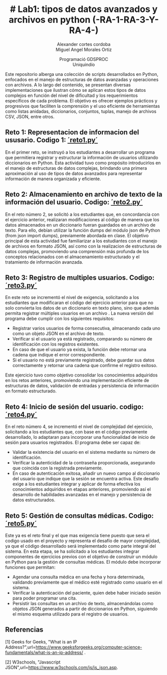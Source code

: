 <h1 align="center">
 # Lab1: tipos de datos avanzados y archivos en python (-RA-1-RA-3-Y-RA-4-)
 </h1>
 <p align="center">
Alexander cortes cordoba <br />
Miguel Angel Morales Ortiz <br />
  <p align="center">
Programació<pn, II-2025 <br />
GDSPROC <br />
Uniquindío <br />
</p>
 
Este repositorio alberga una colección de scripts desarrollados en Python, enfocados en el manejo de estructuras de datos avanzadas y operaciones con archivos. A lo largo del contenido, se presentan diversas implementaciones que ilustran cómo se aplican estos tipos de datos complejos en función del nivel de dificultad y los requerimientos específicos de cada problema. El objetivo es ofrecer ejemplos prácticos y progresivos que faciliten la comprensión y el uso eficiente de herramientas como listas anidadas, diccionarios, conjuntos, tuplas, manejo de archivos CSV, JSON, entre otros.

## Reto 1: Representacion de informacion del ususario. Codigo 1: [´reto1.py´](reto1.py)
En el primer reto, se instruyó a los estudiantes a desarrollar un programa que permitiera registrar y estructurar la información de usuarios utilizando diccionarios en Python. Esta actividad tuvo como propósito introducirlos en el manejo de estructuras de datos complejas, brindando una primera aproximación al uso de tipos de datos avanzados para representar información de manera organizada y eficiente.

## Reto 2: Almacenamiento en archivo de texto de la información del usuario. Codigo: [´reto2.py´](reto2.py)
En el reto número 2, se solicitó a los estudiantes que, en concordancia con el ejercicio anterior, realizaran modificaciones al código de manera que los datos almacenados en un diccionario fueran guardados en un archivo de texto. Para ello, debían utilizar la función dumps del módulo json de Python (from json import dumps), previamente abordada en clase.
El objetivo principal de esta actividad fue familiarizar a los estudiantes con el manejo de archivos en formato JSON, así como con la realizacion de estructuras de datos complejas, promoviendo una comprensión más profunda de los conceptos relacionados con el almacenamiento estructurado y el tratamiento de información avanzada.

## Reto 3: Registro de multiples usuarios. Codigo: [´reto3.py´](reto3.py)
En este reto se incrementó el nivel de exigencia, solicitando a los estudiantes que modificaran el código del ejercicio anterior para que no solo convierta los datos de un diccionario en texto plano, sino que además permita registrar múltiples usuarios en un archivo .
La nueva versión del programa debe cumplir con los siguientes requisitos:
- 	Registrar varios usuarios de forma consecutiva, almacenando cada uno como un objeto JSON en el archivo de texto.
- 	Verificar si el usuario ya está registrado, comparando su número de identificación con los registros existentes.
- 	En caso de que el usuario ya exista, la función debe retornar una cadena que indique el error correspondiente.
-	Si el usuario no está previamente registrado, debe guardar sus datos correctamente y retornar una cadena que confirme el registro exitoso.

Este ejercicio tuvo como objetivo consolidar los conocimientos adquiridos en los retos anteriores, promoviendo una implementación eficiente de estructuras de datos, validación de entradas y persistencia de información en formato estructurado.
## Reto 4: Inicio de sesión del usuario. codigo: [´reto4.py´](reto4.py)
En el reto número 4, se incrementó el nivel de complejidad del ejercicio, solicitando a los estudiantes que, con base en el código previamente desarrollado, lo adaptaran para incorporar una funcionalidad de inicio de sesión para usuarios registrados.
El programa debe ser capaz de:
- Validar la existencia del usuario en el sistema mediante su número de identificación.
- Verificar la autenticidad de la contraseña proporcionada, asegurando que coincida con la registrada previamente.
- En caso de autenticación exitosa, añadir un nuevo campo al diccionario del usuario que indique que la sesión se encuentra activa.
Este desafío exige a los estudiantes integrar y aplicar de forma efectiva los conocimientos adquiridos en etapas anteriores, promoviendo así el desarrollo de habilidades avanzadas en el manejo y persistencia de datos estructurados.
## Reto 5: Gestión de consultas médicas. Codigo: [´reto5.py´](reto5.py)
Este ya es el reto final y el que mas exigencia tiene puesto que sera el codigo usado en el proyecto y representa el desafío de mayor complejidad, ya que el código desarrollado será implementado como parte integral del sistema. En esta etapa, se ha solicitado a los estudiantes integrar componentes de ejercicios previos con el objetivo de construir un módulo en Python para la gestión de consultas médicas.
El módulo debe incorporar funciones que permitan:
- Agendar una consulta médica en una fecha y hora determinada, validando previamente que el médico esté registrado como usuario en el sistema.
- Verificar la autenticación del paciente, quien debe haber iniciado sesión para poder programar una cita.
- Persistir las consultas en un archivo de texto, almacenándolas como objetos JSON generados a partir de diccionarios en Python, siguiendo el mismo esquema utilizado para el registro de usuarios.
 ## Referencias
 [1] Geeks for Geeks, "What is an IP Address?",url=https://www.geeksforgeeks.org/computer-science-fundamentals/what-is-an-ip-address/ .
 
[2] W3schools, "Javascript JSON",url=https://www.w3schools.com/js/js_json.asp.

